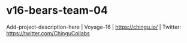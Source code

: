 # v16-bears-team-04
Add-project-description-here | Voyage-16 | https://chingu.io/ | Twitter: https://twitter.com/ChinguCollabs
